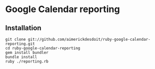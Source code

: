 # Google Calendar reporting

## Installation

	git clone git://github.com/aimerickdesdoit/ruby-google-calendar-reporting.git
	cd ruby-google-calendar-reporting
	gem install bundler
	bundle install
	ruby ./reporting.rb